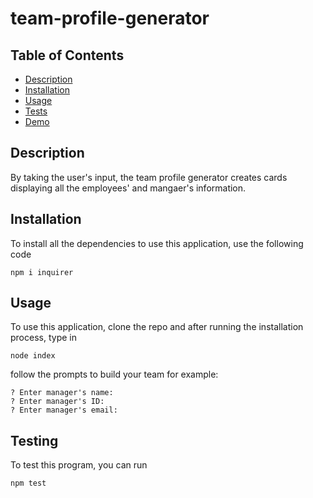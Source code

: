 # team-profile-generator

## Table of Contents

- [Description](#description)
- [Installation](#installation)
- [Usage](#usage)
- [Tests](#tests)
- [Demo](#demo)

## Description

By taking the user's input, the team profile generator creates cards displaying all the employees' and mangaer's information.

## Installation

To install all the dependencies to use this application, use the following code

```
npm i inquirer
```

## Usage

To use this application, clone the repo and after running the installation process, type in

```
node index
```

follow the prompts to build your team
for example:

```
? Enter manager's name:
? Enter manager's ID:
? Enter manager's email:
```

## Testing

To test this program, you can run

```
npm test
```
